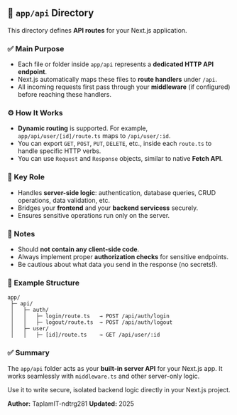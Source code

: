 ## 📂 `app/api` Directory

This directory defines **API routes** for your Next.js application.

### ✅ Main Purpose

-   Each file or folder inside `app/api` represents a **dedicated HTTP API endpoint**.
-   Next.js automatically maps these files to **route handlers** under `/api`.
-   All incoming requests first pass through your **middleware** (if configured) before reaching these handlers.

### ⚙️ How It Works

-   **Dynamic routing** is supported. For example, `app/api/user/[id]/route.ts` maps to `/api/user/:id`.
-   You can export `GET`, `POST`, `PUT`, `DELETE`, etc., inside each `route.ts` to handle specific HTTP verbs.
-   You can use `Request` and `Response` objects, similar to native **Fetch API**.

### 🔑 Key Role

-   Handles **server-side logic**: authentication, database queries, CRUD operations, data validation, etc.
-   Bridges your **frontend** and your **backend servicess** securely.
-   Ensures sensitive operations run only on the server.

### 📌 Notes

-   Should **not contain any client-side code**.
-   Always implement proper **authorization checks** for sensitive endpoints.
-   Be cautious about what data you send in the response (no secrets!).

### 📁 Example Structure

```
app/
 ├─ api/
 │   ├─ auth/
 │   │   ├─ login/route.ts   → POST /api/auth/login
 │   │   ├─ logout/route.ts  → POST /api/auth/logout
 │   ├─ user/
 │   │   ├─ [id]/route.ts    → GET /api/user/:id
```

### ✅ Summary

The `app/api` folder acts as your **built-in server API** for your Next.js app. It works seamlessly with `middleware.ts` and other server-only logic.

Use it to write secure, isolated backend logic directly in your Next.js project.

**Author:** TaplamIT-ndtrg281
**Updated:** 2025
